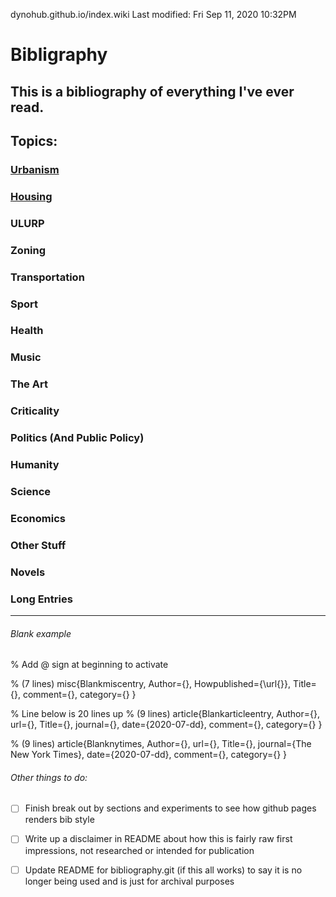 dynohub.github.io/index.wiki
Last modified: Fri Sep 11, 2020  10:32PM


# Bibligraphy
This is a bibliography of everything I've ever read.
--------------------------------------------------------------------------------

## Topics:
### [Urbanism](Urbanism.md)
### [Housing](Housing.md) 
### ULURP 
### Zoning 
### Transportation 
### Sport 
### Health 
### Music 
### The Art 
### Criticality 
### Politics (And Public Policy)
### Humanity 
### Science 
### Economics 
### Other Stuff 
### Novels 
### Long Entries 


--------------------------------------------------------------------------------

###### Blank example 
% Add @ sign at beginning to activate

% (7 lines)
misc{Blankmiscentry,
  Author={},
  Howpublished={\url{}},
  Title={},
  comment={},
  category={}
}

% Line below is 20 lines up
% (9 lines)
article{Blankarticleentry,
  Author={},
  url={},
  Title={},
  journal={},
  date={2020-07-dd},
  comment={},
  category={}
}

% (9 lines)
article{Blanknytimes,
  Author={},
  url={},
  Title={},
  journal={The New York Times},
  date={2020-07-dd},
  comment={},
  category={}
}

###### Other things to do:
* [ ] Finish break out by sections and experiments to see how github pages renders bib style
* [ ] Write up a disclaimer in README about how this is fairly raw first impressions, not researched or intended for publication
* [ ] Update README for bibliography.git (if this all works) to say it is no longer being used and is just for archival purposes



